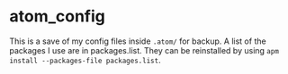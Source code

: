# atom_config

This is a save of my config files inside `.atom/` for backup. A list of the packages I use are in packages.list. They can be reinstalled by using `apm install --packages-file packages.list`.
